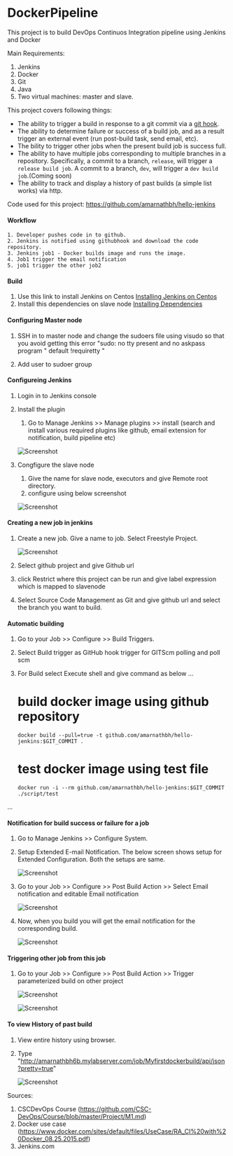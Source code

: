# DockerPipeline
This project is to build DevOps Continuos Integration pipeline using Jenkins and Docker

Main Requirements:
1. Jenkins
2. Docker
3. Git
4. Java
3. Two virtual machines: master and slave. 

This project covers following things:

* The ability to trigger a build in response to a git commit via a [git hook](http://git-scm.com/book/en/v2/Customizing-Git-Git-Hooks).
* The ability to determine failure or success of a build job, and as a result trigger an external event (run post-build task, send email, etc).
* The bility to trigger other jobs when the present build job is success full.
* The ability to have multiple jobs corresponding to multiple branches in a repository. Specifically, a commit to a branch, `release`, will trigger a `release build job`. A commit to a branch, `dev`, will trigger a `dev build job`.(Coming soon)
* The ability to track and display a history of past builds (a simple list works) via http.

Code used for this project: 
https://github.com/amarnathbh/hello-jenkins 

#### Workflow

    1. Developer pushes code in to github.
    2. Jenkins is notified using githubhook and download the code repository.
    3. Jenkins job1 - Docker builds image and runs the image.
    4. Job1 trigger the email notification
    5. job1 trigger the other job2

#### Build
  1. Use this link to install Jenkins on Centos
[Installing Jenkins on Centos](https://wiki.jenkins.io/display/JENKINS/Installing+Jenkins+on+Red+Hat+distributions)
  2. Install this dependencies on slave node 
[Installing Dependencies](https://github.com/amarnathbh/hello-jenkins/dependencies.sh)

#### Configuring Master node
  1. SSH in to master node and change the sudoers file using visudo so that you avoid getting this error
      "sudo: no tty present and no askpass program "  default !requiretty " 

  2. Add user to sudoer group

#### Configureing Jenkins

 1. Login in to Jenkins console 

 2. Install the plugin
      1. Go to Manage Jenkins >> Manage plugins >> install (search and install various required plugins like github, email extension for notification, build pipeline etc)
      
      ![Screenshot](https://github.com/amarnathbh/DockerPipeline/blob/master/screenshots/plugin.png)
       
 3. Congfigure the slave node
 
      1. Give the name for slave node, executors and give Remote root directory.
      2. configure using below screenshot
      
      ![Screenshot](https://github.com/amarnathbh/DockerPipeline/blob/master/screenshots/configslave.png)
      
#### Creating a new job in jenkins

 1. Create a new job. Give a name to job. Select Freestyle Project.

      ![Screenshot](https://github.com/amarnathbh/DockerPipeline/blob/master/screenshots/firstjob.gif)

 2. Select github project and give Github url

 3. click Restrict where this project can be run and give label expression which is mapped to slavenode

 4. Select Source Code Management as Git and give github url and select the branch you want to build.

#### Automatic building 

 1. Go to your Job >> Configure >> Build Triggers. 

 2. Select Build trigger as GitHub hook trigger for GITScm polling and poll scm

 3. For Build select Execute shell and give command as below
...

      # build docker image using github repository
        docker build --pull=true -t github.com/amarnathbh/hello-jenkins:$GIT_COMMIT .
       # test docker image using test file 
        docker run -i --rm github.com/amarnathbh/hello-jenkins:$GIT_COMMIT ./script/test
...

#### Notification for build success or failure for a job

 1. Go to Manage Jenkins >> Configure System.

 2. Setup Extended E-mail Notification. The below screen shows setup for Extended Configuration. Both the setups are same.

    ![Screenshot](https://github.com/amarnathbh/DockerPipeline/blob/master/screenshots/Emailsetting.png)

 3. Go to your Job >> Configure >> Post Build Action >> Select Email notification and editable Email notification

      ![Screenshot](https://github.com/amarnathbh/DockerPipeline/blob/master/screenshots/EmailNotification.png)
      
 4. Now, when you build you will get the email notification for the corresponding build.

      ![Screenshot](https://github.com/amarnathbh/DockerPipeline/blob/master/screenshots/TriggeringEmail.gif)
      
#### Triggering other job from this job   

 1. Go to your Job >> Configure >> Post Build Action >> Trigger parameterized build on other project

      ![Screenshot](https://github.com/amarnathbh/DockerPipeline/blob/master/screenshots/Triggering%20other%20jobs.png)
      
      ![Screenshot](https://github.com/amarnathbh/DockerPipeline/blob/master/screenshots/firstjob.gif)
      
#### To view History of past build

 1. View entire history using browser.

 2. Type "http://amarnathbh6b.mylabserver.com/job/Myfirstdockerbuild/api/json?pretty=true"

      ![Screenshot](https://github.com/amarnathbh/DockerPipeline/blob/master/screenshots/ViewHistory.png)




Sources:
1. CSCDevOps Course (https://github.com/CSC-DevOps/Course/blob/master/Project/M1.md)
2. Docker use case (https://www.docker.com/sites/default/files/UseCase/RA_CI%20with%20Docker_08.25.2015.pdf)
3. Jenkins.com


      
